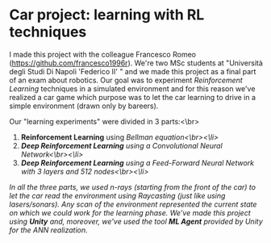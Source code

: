 # Car project: learning with RL techniques
I made this project with the colleague Francesco Romeo (https://github.com/francesco1996r). We're two MSc students at "Università degli Studi Di Napoli 'Federico II' " and we made this project as a final part of an exam about robotics. 
Our goal was to experiment <i>Reinforcement Learning</i> techniques in a simulated environment and for this reason we've realized a car game which purpose was to let the car learning to drive in a simple environment (drawn only by bareers). 

Our "learning experiments" were divided in 3 parts:<\br>
<ol>
  <li><b>Reinforcement Learning</b> using <i>Bellman equation<\br><\li>
  <li><b>Deep Reinforcement Learning</b> using a <i>Convolutional Neural Network</i><\br><\li>
  <li><b>Deep Reinforcement Learning</b> using a <i>Feed-Forward Neural Network</i> with 3 layers and 512 nodes<\br><\li>
</ol>
In all the three parts, we used n-rays (starting from the front of the car) to let the car read the environment using Raycasting (just like using lasers/sonars). Any scan of the environment represented the current state on which we could work for the learning phase.
We've made this project using <b>Unity</b> and, moreover, we've used the tool <b>ML Agent</b> provided by Unity for the ANN realization. 
